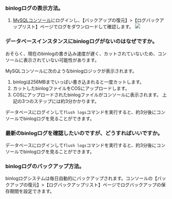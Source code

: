 ### binlogログの表示方法。
1. [MySQLコンソール](https://console.cloud.tencent.com/cdb)にログインし、【バックアップの復元】>【ログバックアップリスト】ページでログをダウンロ一ドして確認します。
![](https://main.qcloudimg.com/raw/b411a99afeae2858ae578696ad9d66af.png)

### データベースインスタンスにbinlogログがないのはなぜですか。
おそらく、現在のbinlogの書き込み速度が遅く、カットされていないため、コンソールに表示されていない可能性があります。

MySQLコンソールに次のようなbinlogロジックが表示されます。
1. binlogは256MBまでいっぱい書き込まれると一度カットします。
2. カットしたbinlogファイルをCOSにアップロードします。
3. COSにアップロードされたbinlogファイルがコンソールに表示されます。
上記の3つのステップには約3分かかります。

データベースにログインして`flush logs`コマンドを実行すると、約3分後にコンソールでbinlogログを見ることができます。

### 最新のbinlogログを確認したいのですが、どうすればいいですか。
データベースにログインして`flush logs`コマンドを実行すると、約3分後にコンソールでbinlogログを見ることができます。

### binlogログのバックアップ方法。 
binlogログシステムは毎日自動的にバックアップされます。コンソールの【バックアップの復元】>【ログバックアップリスト】ページでログバックアップの保存期間を設定できます。

